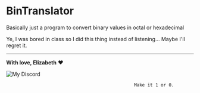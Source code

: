 # BinTranslator
Basically just a program to convert binary values in octal or hexadecimal

Ye, I was bored in class so I did this thing instead of listening... Maybe I'll regret it.

---

**With love, Elizabeth** ❤️
         
<p align="center">

![My Discord](https://discord-readme-badge.vercel.app/api?id=852663698803130389)
</p>

                                                    Make it 1 or 0.
